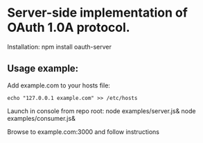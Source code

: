 Server-side implementation of OAuth 1.0A protocol.
==================================================

Installation:
    npm install oauth-server



Usage example:
--------------

Add example.com to your hosts file: 

    echo "127.0.0.1	example.com" >> /etc/hosts

Launch in console from repo root:
    node examples/server.js&
    node examples/consumer.js&

Browse to example.com:3000 and follow instructions



